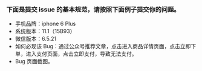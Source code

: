 ### 下面是提交 issue 的基本规范，请按照下面例子提交你的问题。


- 手机品牌：iphone 6 Plus
- 系统版本：11.1（15B93）
- 微信版本：6.5.21
- 如何必现该 Bug：通过公众号推荐文章，点击进入商品详情页面，点击立即下单，进入支付页面，点击立即支付，导致无法支付。
- Bug 页面截图。
